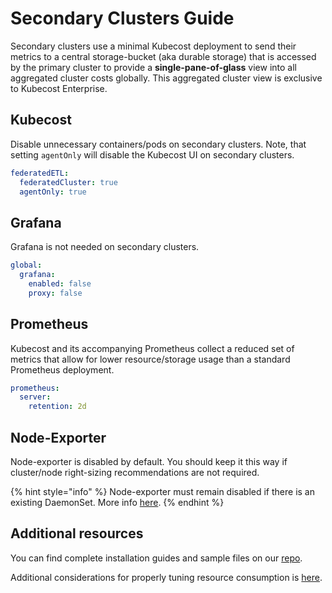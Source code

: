 # Secondary Clusters Guide

Secondary clusters use a minimal Kubecost deployment to send their metrics to a central storage-bucket (aka durable storage) that is accessed by the primary cluster to provide a **single-pane-of-glass** view into all aggregated cluster costs globally. This aggregated cluster view is exclusive to Kubecost Enterprise.

## Kubecost

Disable unnecessary containers/pods on secondary clusters. Note, that setting `agentOnly` will disable the Kubecost UI on secondary clusters.

```yaml
federatedETL:
  federatedCluster: true
  agentOnly: true
```

## Grafana

Grafana is not needed on secondary clusters.

```yaml
global:
  grafana:
    enabled: false
    proxy: false
```

## Prometheus

Kubecost and its accompanying Prometheus collect a reduced set of metrics that allow for lower resource/storage usage than a standard Prometheus deployment.

```yaml
prometheus:
  server:
    retention: 2d
```

## Node-Exporter

Node-exporter is disabled by default. You should keep it this way if cluster/node right-sizing recommendations are not required.

{% hint style="info" %}
Node-exporter must remain disabled if there is an existing DaemonSet. More info [here](/troubleshooting/troubleshoot-install.md#failedscheduling-kubecost-prometheus-node-exporter).
{% endhint %}

## Additional resources

You can find complete installation guides and sample files on our [repo](https://github.com/kubecost/poc-common-configurations).

Additional considerations for properly tuning resource consumption is [here](/install-and-configure/advanced-configuration/resource-consumption.md).
